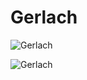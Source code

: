 
Gerlach
=======


![Gerlach](https://i1.nocimg.pl/d14/357/196-gerlach-jego-wysokosc-tatrzanski.jpg)

![Gerlach](https://martinkyrc.sk/sites/default/files/pictures/vht/hd-gerlach-1.jpg)